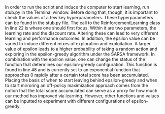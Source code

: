 In order to run the script and induce the computer to start learning, run stub.py in the Terminal window. Before doing that, though, it is important to check the values of a few key hyperparameters. These hyperparameters can be found in the stub.py file. The call to the ReinforcementLearning class in line 22 is where one should first focus. Within it are two parameters, the learning rate and the discount rate. Altering these can lead to very different learning and performance outcomes. In addition, the epsilon value can be varied to induce different mixes of exploration and exploitation. A larger value of epsilon leads to a higher probability of taking a random action and exploring in the epsilon-greedy algorithm under the SARSA framework. In combination with the epsilon value, one can change the status of the function that determines our epsilon-greedy configuration. This function is found in line 48 and is currently set to an exponential function that approaches 0 rapidly after a certain total score has been accumulated. Placing the basis of when to start leaving behind epsilon-greedy and when to start mirroring an off-policy maximization approach comes from the notion that the total score accumulated can serve as a proxy for how much our method has improved via learning. However, other functions and values can be inputted to experiment with different configurations of epsilon-greedy.